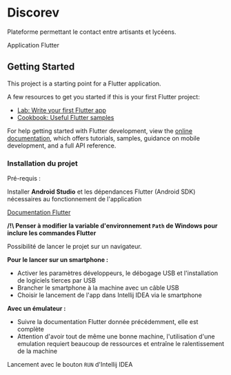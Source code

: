 # Discorev

Plateforme permettant le contact entre artisants et lycéens.

Application Flutter

## Getting Started

This project is a starting point for a Flutter application.

A few resources to get you started if this is your first Flutter project:

- [Lab: Write your first Flutter app](https://docs.flutter.dev/get-started/codelab)
- [Cookbook: Useful Flutter samples](https://docs.flutter.dev/cookbook)

For help getting started with Flutter development, view the
[online documentation](https://docs.flutter.dev/), which offers tutorials,
samples, guidance on mobile development, and a full API reference.


### Installation du projet 

Pré-requis : 

Installer **Android Studio** et les dépendances Flutter (Android SDK) nécessaires au fonctionnement de l'application

[Documentation Flutter](https://docs.flutter.dev/get-started/install/windows/mobile?tab=physical)

 **/!\ Penser à modifier la variable d'environnement `Path` de Windows pour inclure les commandes Flutter**

Possibilité de lancer le projet sur un navigateur.

**Pour le lancer sur un smartphone :** 
 - Activer les paramètres développeurs, le débogage USB et l'installation de logiciels tierces par USB
 - Brancher le smartphone à la machine avec un câble USB
 - Choisir le lancement de l'app dans Intellij IDEA via le smartphone

**Avec un émulateur :**
 - Suivre la documentation Flutter donnée précédemment, elle est complète
 - Attention d'avoir tout de même une bonne machine, l'utilisation d'une emulation requiert beaucoup de ressources et entraîne le ralentissement de la machine

Lancement avec le bouton `RUN` d'Intellij IDEA

